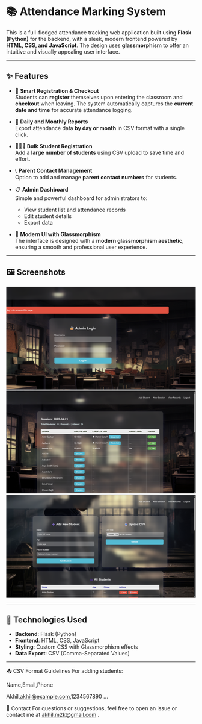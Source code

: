 # 📚  Attendance Marking System

This is a full-fledged attendance tracking web application built using **Flask (Python)** for the backend, with a sleek, modern frontend powered by **HTML, CSS, and JavaScript**. The design uses **glassmorphism** to offer an intuitive and visually appealing user interface.

---

## ✨ Features

- 🧠 **Smart Registration & Checkout**  
  Students can **register** themselves upon entering the classroom and **checkout** when leaving. The system automatically captures the **current date and time** for accurate attendance logging.

- 📅 **Daily and Monthly Reports**  
  Export attendance data **by day or month** in CSV format with a single click.

- 🧑‍🤝‍🧑 **Bulk Student Registration**  
  Add a **large number of students** using CSV upload to save time and effort.

- 📞 **Parent Contact Management**  
  Option to add and manage **parent contact numbers** for students.

- 📋 **Admin Dashboard**  
  Simple and powerful dashboard for administrators to:
  - View student list and attendance records
  - Edit student details
  - Export data

- 💎 **Modern UI with Glassmorphism**  
  The interface is designed with a **modern glassmorphism aesthetic**, ensuring a smooth and professional user experience.

---

## 🖼️ Screenshots

![Screenshot 1](/assets/img/img1.png "Screenshot")
![Screenshot 1](/assets/img/img2.png "Screenshot")
![Screenshot 1](/assets/img/img3.png "Screenshot")

---

## 🚀 Technologies Used

- **Backend**: Flask (Python)
- **Frontend**: HTML, CSS, JavaScript
- **Styling**: Custom CSS with Glassmorphism effects
- **Data Export**: CSV (Comma-Separated Values)

---
📤 CSV Format Guidelines
For adding students:

Name,Email,Phone  

Akhil,akhil@example.com,1234567890
...

📧 Contact
For questions or suggestions, feel free to open an issue or contact me at akhil.m2k@gmail.com .

